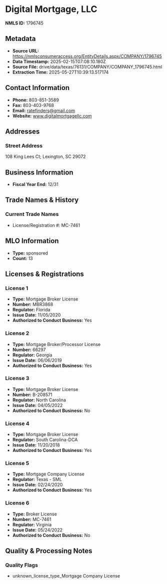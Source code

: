 # Digital Mortgage, LLC

**NMLS ID:** 1796745

## Metadata
- **Source URL:** https://nmlsconsumeraccess.org/EntityDetails.aspx/COMPANY/1796745
- **Data Timestamp:** 2025-02-15T07:08:10.180Z
- **Source File:** drive/data/texas/76131/COMPANY/COMPANY_1796745.html
- **Extraction Time:** 2025-05-27T10:39:13.517174

## Contact Information
- **Phone:** 803-851-3589
- **Fax:** 803-403-9768
- **Email:** ratefinders@gmail.com
- **Website:** www.digitalmortgagellc.com

## Addresses
### Street Address
108 King Lees Ct; Lexington, SC 29072

## Business Information
- **Fiscal Year End:** 12/31

## Trade Names & History
### Current Trade Names
- License/Registration #: MC-7461

## MLO Information
- **Type:** sponsored
- **Count:** 13

## Licenses & Registrations

### License 1
- **Type:** Mortgage Broker License
- **Number:** MBR3868
- **Regulator:** Florida
- **Issue Date:** 11/05/2020
- **Authorized to Conduct Business:** Yes

### License 2
- **Type:** Mortgage Broker/Processor License
- **Number:** 66297
- **Regulator:** Georgia
- **Issue Date:** 06/06/2019
- **Authorized to Conduct Business:** Yes

### License 3
- **Type:** Mortgage Broker License
- **Number:** B-208571
- **Regulator:** North Carolina
- **Issue Date:** 04/05/2022
- **Authorized to Conduct Business:** No

### License 4
- **Type:** Mortgage Broker License
- **Regulator:** South Carolina-DCA
- **Issue Date:** 11/20/2018
- **Authorized to Conduct Business:** Yes

### License 5
- **Type:** Mortgage Company License
- **Regulator:** Texas - SML
- **Issue Date:** 02/24/2020
- **Authorized to Conduct Business:** Yes

### License 6
- **Type:** Broker License
- **Number:** MC-7461
- **Regulator:** Virginia
- **Issue Date:** 05/24/2022
- **Authorized to Conduct Business:** No

## Quality & Processing Notes
### Quality Flags
- unknown_license_type_Mortgage Company License
